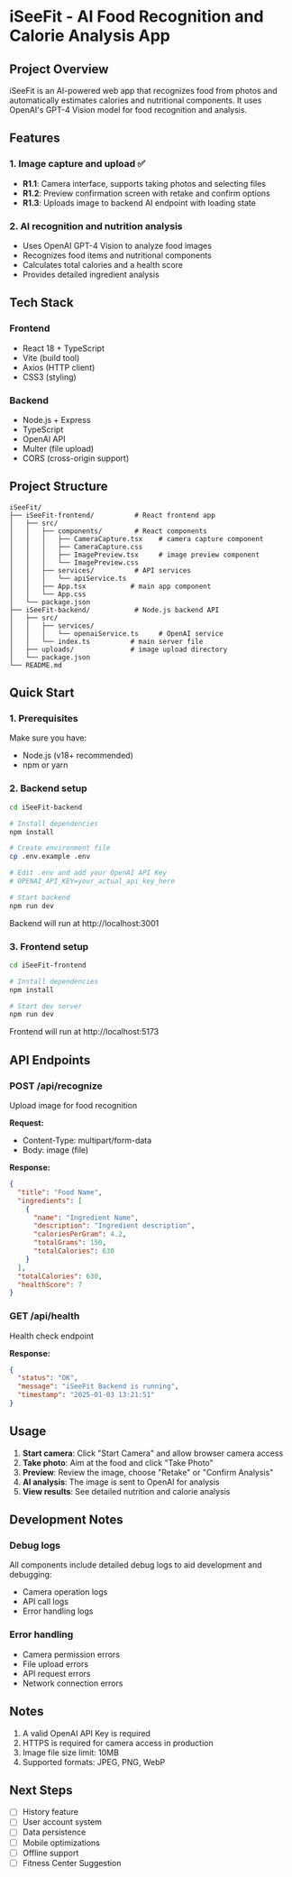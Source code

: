 # iSeeFit - AI Food Recognition and Calorie Analysis App

## Project Overview

iSeeFit is an AI-powered web app that recognizes food from photos and automatically estimates calories and nutritional components. It uses OpenAI's GPT-4 Vision model for food recognition and analysis.

## Features

### 1. Image capture and upload ✅
- **R1.1**: Camera interface, supports taking photos and selecting files
- **R1.2**: Preview confirmation screen with retake and confirm options  
- **R1.3**: Uploads image to backend AI endpoint with loading state

### 2. AI recognition and nutrition analysis
- Uses OpenAI GPT-4 Vision to analyze food images
- Recognizes food items and nutritional components
- Calculates total calories and a health score
- Provides detailed ingredient analysis

## Tech Stack

### Frontend
- React 18 + TypeScript
- Vite (build tool)
- Axios (HTTP client)
- CSS3 (styling)

### Backend
- Node.js + Express
- TypeScript
- OpenAI API
- Multer (file upload)
- CORS (cross-origin support)

## Project Structure

```
iSeeFit/
├── iSeeFit-frontend/          # React frontend app
│   ├── src/
│   │   ├── components/        # React components
│   │   │   ├── CameraCapture.tsx    # camera capture component
│   │   │   ├── CameraCapture.css
│   │   │   ├── ImagePreview.tsx     # image preview component
│   │   │   └── ImagePreview.css
│   │   ├── services/          # API services
│   │   │   └── apiService.ts
│   │   ├── App.tsx           # main app component
│   │   └── App.css
│   └── package.json
├── iSeeFit-backend/           # Node.js backend API
│   ├── src/
│   │   ├── services/
│   │   │   └── openaiService.ts     # OpenAI service
│   │   └── index.ts          # main server file
│   ├── uploads/              # image upload directory
│   └── package.json
└── README.md
```

## Quick Start

### 1. Prerequisites

Make sure you have:
- Node.js (v18+ recommended)
- npm or yarn

### 2. Backend setup

```bash
cd iSeeFit-backend

# Install dependencies
npm install

# Create environment file
cp .env.example .env

# Edit .env and add your OpenAI API Key
# OPENAI_API_KEY=your_actual_api_key_here

# Start backend
npm run dev
```

Backend will run at http://localhost:3001

### 3. Frontend setup

```bash
cd iSeeFit-frontend

# Install dependencies
npm install

# Start dev server
npm run dev
```

Frontend will run at http://localhost:5173

## API Endpoints

### POST /api/recognize
Upload image for food recognition

**Request:**
- Content-Type: multipart/form-data
- Body: image (file)

**Response:**
```json
{
  "title": "Food Name",
  "ingredients": [
    {
      "name": "Ingredient Name",
      "description": "Ingredient description",
      "caloriesPerGram": 4.2,
      "totalGrams": 150,
      "totalCalories": 630
    }
  ],
  "totalCalories": 630,
  "healthScore": 7
}
```

### GET /api/health
Health check endpoint

**Response:**
```json
{
  "status": "OK",
  "message": "iSeeFit Backend is running",
  "timestamp": "2025-01-03 13:21:51"
}
```

## Usage

1. **Start camera**: Click "Start Camera" and allow browser camera access
2. **Take photo**: Aim at the food and click "Take Photo"
3. **Preview**: Review the image, choose "Retake" or "Confirm Analysis"
4. **AI analysis**: The image is sent to OpenAI for analysis
5. **View results**: See detailed nutrition and calorie analysis

## Development Notes

### Debug logs
All components include detailed debug logs to aid development and debugging:
- Camera operation logs
- API call logs
- Error handling logs

### Error handling
- Camera permission errors
- File upload errors
- API request errors
- Network connection errors

## Notes

1. A valid OpenAI API Key is required
2. HTTPS is required for camera access in production
3. Image file size limit: 10MB
4. Supported formats: JPEG, PNG, WebP

## Next Steps

- [ ] History feature
- [ ] User account system
- [ ] Data persistence
- [ ] Mobile optimizations
- [ ] Offline support
- [ ] Fitness Center Suggestion